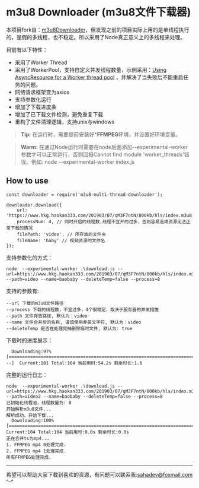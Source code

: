 # m3u8 Downloader (m3u8文件下载器)

本项目fork自：[m3u8Downloader](https://github.com/JohnnieFucker/m3u8Downloader.git)，但发现之前的项目实际上用的是单线程执行的，是假的多线程，也不稳定。所以采用了Node真正意义上的多线程来处理。

目前有以下特性：

 - 采用了Worker Thread
 - 采用了WorkerPool，支持自定义并发线程数量，示例采用：[Using AsyncResource for a Worker thread pool](https://nodejs.org/dist/latest-v12.x/docs/api/async_hooks.html#async-resource-worker-pool) ，并解决了当失败后不能重启任务的问题。
 - 网络请求框架变为axios
 - 支持参数化运行
 - 增加了下载进度条
 - 增加了已下载文件检测，避免重复下载
 - 重构了文件清理逻辑，支持unix与windows


> **Tip:** 在运行时，需要提前安装好***FFMPEG**环境，并设置好环境变量。

> **Warm:** 在通过Node运行时需要在node后面添加--experimental-worker参数才可以正常运行，否则回报Cannot find module 'worker_threads'错误。例如: node --experimental-worker index.js

## How to use
```
const downloader = require('m3u8-multi-thread-downloader');

downloader.download({
    url: 'https://www.hkg.haokan333.com/201903/07/qM3F7ntN/800kb/hls/index.m3u8',
    processNum: 4, // 同时开启的线程数,线程不宜开的过多，否则容易造成资源无法正常下载的情况
    filePath: 'video', // 所存放的文件夹
    fileName: 'baby' // 视频资源的文件名
});
```

支持参数化的方式：
```
node  --experimental-worker .\download.js --url=https://www.hkg.haokan333.com/201903/07/qM3F7ntN/800kb/hls/index.m3u8 --path=video --name=baobaby --deleteTemp=false --process=8
```

支持的参数有:
```
--url 下载的m3u8文件路径
--process 下载的线程数，不宜过多，4个很稳定，取决于服务器的并发措施
--path 文件存放路径, 默认为：video
--name 文件合并后的名称, 谨慎使用非英文字符, 默认为：video
--deleteTemp 是否在处理完抽删除临时文件, 默认为: true
```

下载时的进度展示：
```
  Downloading:97% [=================================================================================================---]  Current:101 Total:104 当前用时:54.2s 剩余时长:1.6
```

完整的运行日志：
```
node  --experimental-worker .\download.js --url=https://www.hkg.haokan333.com/201903/07/qM3F7ntN/800kb/hls/index.m3u8 --path=video2 --name=baobaby --deleteTemp=false --process=8
已初始化线程池，线程数量为: 8
开始解析m3u8文件...
解析成功，开始下载...
  Downloading:100% [====================================================================================================]  Current:104 Total:104 当前用时:0.0s 剩余时长:0.0s
正在合并ts为mp4...
1. FFMPEG mp4 0处理完成.
2. FFMPEG mp4 1处理完成.
所有FFMPEG处理完成.
```

----
希望可以帮助大家下载到喜欢的资源，有问题可以联系我:sahadev@foxmail.com \^-^